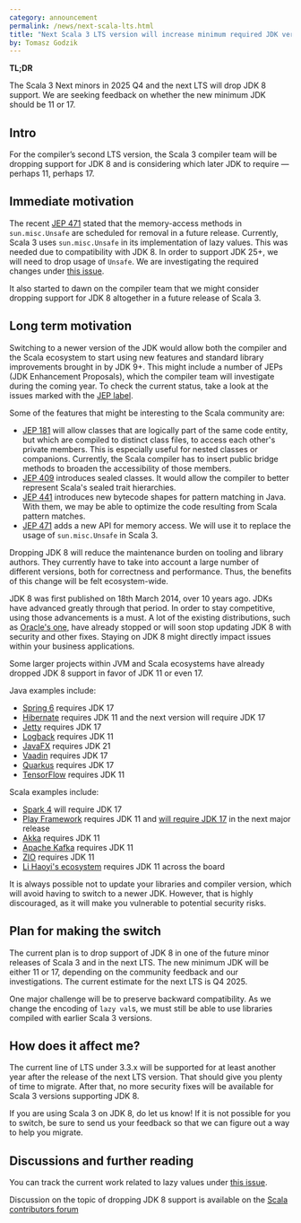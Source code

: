```yaml
---
category: announcement
permalink: /news/next-scala-lts.html
title: "Next Scala 3 LTS version will increase minimum required JDK version"
by: Tomasz Godzik
---
```


**TL;DR**

The Scala 3 Next minors in 2025 Q4 and the next LTS will drop JDK 8 support. We
are seeking feedback on whether the new minimum JDK should be 11 or 17.

## Intro

For the compiler’s second LTS version, the Scala 3 compiler team will be
dropping support for JDK 8 and is considering which later JDK to require —
perhaps 11, perhaps 17.

## Immediate motivation

The recent [JEP 471](https://openjdk.org/jeps/471) stated that the memory-access
methods in `sun.misc.Unsafe` are scheduled for removal in a future release.
Currently, Scala 3 uses `sun.misc.Unsafe` in its implementation of lazy values.
This was needed due to compatibility with JDK 8. In order to support JDK 25+, we
will need to drop usage of `Unsafe`. We are investigating the required changes
under [this issue](https://github.com/scala/scala3/issues/9013).

It also started to dawn on the compiler team that we might consider dropping
support for JDK 8 altogether in a future release of Scala 3.

## Long term motivation

Switching to a newer version of the JDK would allow both the compiler and the
Scala ecosystem to start using new features and standard library improvements
brought in by JDK 9+. This might include a number of JEPs (JDK Enhancement
Proposals), which the compiler team will investigate during the coming year. To
check the current status, take a look at the issues marked with the
[JEP label](https://github.com/scala/scala3/issues?q=is%3Aissue+is%3Aopen+label%3Acompat%3Ajava%3Ajep).

Some of the features that might be interesting to the Scala community are:

- [JEP 181](https://github.com/scala/scala3/issues/22292) will allow classes
  that are logically part of the same code entity, but which are compiled to
  distinct class files, to access each other's private members. This is
  especially useful for nested classes or companions. Currently, the Scala
  compiler has to insert public bridge methods to broaden the accessibility of
  those members.
- [JEP 409](https://github.com/scala/scala3/issues/22298) introduces sealed
  classes. It would allow the compiler to better represent Scala's sealed trait
  hierarchies.
- [JEP 441](https://github.com/scala/scala3/issues/22450) introduces new
  bytecode shapes for pattern matching in Java. With them, we may be able to
  optimize the code resulting from Scala pattern matches.
- [JEP 471](https://github.com/scala/scala3/issues/9013) adds a new API for
  memory access. We will use it to replace the usage of `sun.misc.Unsafe` in
  Scala 3.

Dropping JDK 8 will reduce the maintenance burden on tooling and library
authors. They currently have to take into account a large number of different
versions, both for correctness and performance. Thus, the benefits of this
change will be felt ecosystem-wide.

JDK 8 was first published on 18th March 2014, over 10 years ago. JDKs have
advanced greatly through that period. In order to stay competitive, using those
advancements is a must. A lot of the existing distributions, such as
[Oracle's one](https://www.oracle.com/java/technologies/java-se-support-roadmap.html),
have already stopped or will soon stop updating JDK 8 with security and other
fixes. Staying on JDK 8 might directly impact issues within your business
applications.

Some larger projects within JVM and Scala ecosystems have already dropped JDK 8
support in favor of JDK 11 or even 17.

Java examples include:

- [Spring 6](https://spring.io/blog/2022/11/16/spring-framework-6-0-goes-ga)
  requires JDK 17
- [Hibernate](https://hibernate.org/orm/releases/6.6/) requires JDK 11 and the
  next version will require JDK 17
- [Jetty](https://jetty.org/docs/jetty/12/index.html) requires JDK 17
- [Logback](https://logback.qos.ch/dependencies.html) requires JDK 11
- [JavaFX](https://gluonhq.com/products/javafx/) requires JDK 21
- [Vaadin](https://github.com/vaadin/platform/releases/tag/24.6.0) requires JDK
  17
- [Quarkus](https://quarkus.io/blog/quarkus-3-7-released/) requires JDK 17
- [TensorFlow](https://github.com/tensorflow/java) requires JDK 11

Scala examples include:

- [Spark 4](https://github.com/apache/spark/pull/43005#issuecomment-1731344040)
  will require JDK 17
- [Play Framework](https://github.com/playframework/playframework/issues/11078)
  requires JDK 11 and
  [will require JDK 17](https://github.com/playframework/playframework/issues/12179)
  in the next major release
- [Akka](https://github.com/akka/akka/pull/32127) requires JDK 11
- [Apache Kafka](https://kafka.apache.org/documentation/#java) requires JDK 11
- [ZIO](https://github.com/zio/zio/pull/8434) requires JDK 11
- [Li Haoyi's ecosystem](https://github.com/com-lihaoyi) requires JDK 11 across
  the board

It is always possible not to update your libraries and compiler version, which
will avoid having to switch to a newer JDK. However, that is highly discouraged,
as it will make you vulnerable to potential security risks.

## Plan for making the switch

The current plan is to drop support of JDK 8 in one of the future minor releases
of Scala 3 and in the next LTS. The new minimum JDK will be either 11 or 17,
depending on the community feedback and our investigations. The current estimate
for the next LTS is Q4 2025.

One major challenge will be to preserve backward compatibility. As we change the
encoding of `lazy val`s, we must still be able to use libraries compiled with
earlier Scala 3 versions.

## How does it affect me?

The current line of LTS under 3.3.x will be supported for at least another year
after the release of the next LTS version. That should give you plenty of time
to migrate. After that, no more security fixes will be available for Scala 3
versions supporting JDK 8.

If you are using Scala 3 on JDK 8, do let us know! If it is not possible for you
to switch, be sure to send us your feedback so that we can figure out a way to
help you migrate.

## Discussions and further reading

You can track the current work related to lazy values under
[this issue](https://github.com/scala/scala3/issues/9013).

Discussion on the topic of dropping JDK 8 support is available on the
[Scala contributors forum](https://contributors.scala-lang.org/t/next-scala-3-lts-version-will-increase-minimum-required-jdk-version)
